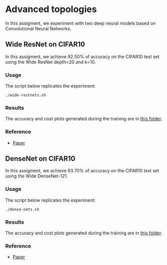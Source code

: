 # Advanced topologies

In this assigment, we experiment with two deep neural models based on Convolutional Neural Networks.

## Wide ResNet on CIFAR10

In this assigment, we achieve 92.50% of accuracy on the CIFAR10 test set using the Wide ResNet depth=20 and k=10.

### Usage
The script below replicates the experiment:
```
./wide-restnets.sh
```

### Results
The accuracy and cost plots generated during the training are in [this folder](https://github.com/franborjavalero/computer-vision/tree/master/advanced-topologies/plots/wide_resnet).

### Reference
- [Paper](https://arxiv.org/pdf/1605.07146.pdf)

## DenseNet on CIFAR10

In this assigment, we achieve 93.70% of accuracy on the CIFAR10 test set using the Wide DenseNet-121.

### Usage
The script below replicates the experiment:
```
./dense-nets.sh
```

### Results
The accuracy and cost plots generated during the training are in [this folder](https://github.com/franborjavalero/computer-vision/tree/master/advanced-topologies/plots/densenet).

### Reference
- [Paper](https://arxiv.org/pdf/1608.06993.pdf)